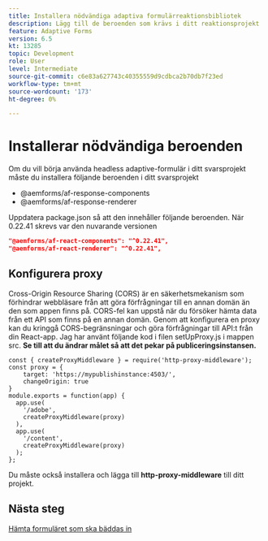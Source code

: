 ```yaml
---
title: Installera nödvändiga adaptiva formulärreaktionsbibliotek
description: Lägg till de beroenden som krävs i ditt reaktionsprojekt
feature: Adaptive Forms
version: 6.5
kt: 13285
topic: Development
role: User
level: Intermediate
source-git-commit: c6e83a627743c40355559d9cdbca2b70db7f23ed
workflow-type: tm+mt
source-wordcount: '173'
ht-degree: 0%

---
```



# Installerar nödvändiga beroenden

Om du vill börja använda headless adaptive-formulär i ditt svarsprojekt måste du installera följande beroenden i ditt svarsprojekt

* @aemforms/af-response-components
* @aemforms/af-response-renderer

Uppdatera package.json så att den innehåller följande beroenden. När 0.22.41 skrevs var den nuvarande versionen

```json
"@aemforms/af-react-components": "^0.22.41",
"@aemforms/af-react-renderer": "^0.22.41",
```

## Konfigurera proxy

Cross-Origin Resource Sharing (CORS) är en säkerhetsmekanism som förhindrar webbläsare från att göra förfrågningar till en annan domän än den som appen finns på. CORS-fel kan uppstå när du försöker hämta data från ett API som finns på en annan domän. Genom att konfigurera en proxy kan du kringgå CORS-begränsningar och göra förfrågningar till API:t från din React-app. Jag har använt följande kod i filen setUpProxy.js i mappen src. **Se till att du ändrar målet så att det pekar på publiceringsinstansen.**

```
const { createProxyMiddleware } = require('http-proxy-middleware');
const proxy = {
    target: 'https://mypublishinstance:4503/',
    changeOrigin: true
}
module.exports = function(app) {
  app.use(
    '/adobe',
    createProxyMiddleware(proxy)
  ),
  app.use(
    '/content',
    createProxyMiddleware(proxy)
  );
};
```

Du måste också installera och lägga till **http-proxy-middleware** till ditt projekt.

## Nästa steg

[Hämta formuläret som ska bäddas in](./fetch-the-form.md)